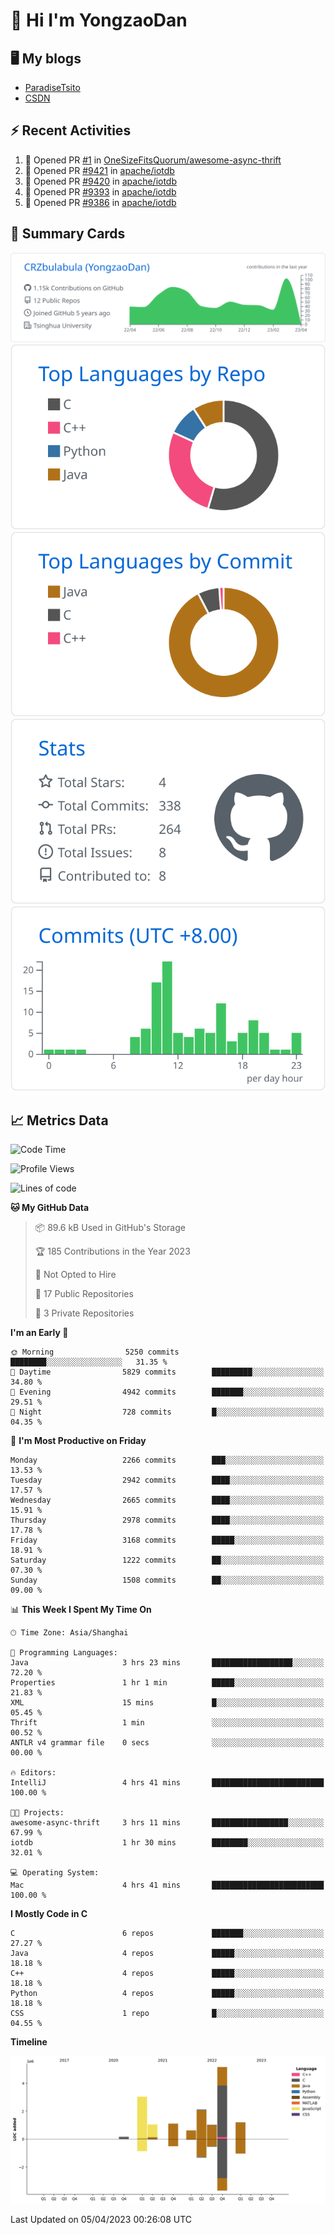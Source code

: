 # 👋 Hi I'm YongzaoDan

## 🖥 My blogs
  + [ParadiseTsito](https://www.paradisetsito.love/)
  + [CSDN](https://blog.csdn.net/CRZbulabula?type=blog)

## ⚡ Recent Activities
<!--START_SECTION:activity-->
1. 💪 Opened PR [#1](https://github.com/OneSizeFitsQuorum/awesome-async-thrift/pull/1) in [OneSizeFitsQuorum/awesome-async-thrift](https://github.com/OneSizeFitsQuorum/awesome-async-thrift)
2. 💪 Opened PR [#9421](https://github.com/apache/iotdb/pull/9421) in [apache/iotdb](https://github.com/apache/iotdb)
3. 💪 Opened PR [#9420](https://github.com/apache/iotdb/pull/9420) in [apache/iotdb](https://github.com/apache/iotdb)
4. 💪 Opened PR [#9393](https://github.com/apache/iotdb/pull/9393) in [apache/iotdb](https://github.com/apache/iotdb)
5. 💪 Opened PR [#9386](https://github.com/apache/iotdb/pull/9386) in [apache/iotdb](https://github.com/apache/iotdb)
<!--END_SECTION:activity-->

## 🎑 Summary Cards

[![](https://raw.githubusercontent.com/CRZbulabula/CRZbulabula/main/profile-summary-card-output/github/0-profile-details.svg)](https://github.com/vn7n24fzkq/github-profile-summary-cards)
[![](https://raw.githubusercontent.com/CRZbulabula/CRZbulabula/main/profile-summary-card-output/github/1-repos-per-language.svg)](https://github.com/vn7n24fzkq/github-profile-summary-cards) [![](https://raw.githubusercontent.com/CRZbulabula/CRZbulabula/main/profile-summary-card-output/github/2-most-commit-language.svg)](https://github.com/vn7n24fzkq/github-profile-summary-cards)
[![](https://raw.githubusercontent.com/CRZbulabula/CRZbulabula/main/profile-summary-card-output/github/3-stats.svg)](https://github.com/vn7n24fzkq/github-profile-summary-cards) [![](https://raw.githubusercontent.com/CRZbulabula/CRZbulabula/main/profile-summary-card-output/github/4-productive-time.svg)](https://github.com/vn7n24fzkq/github-profile-summary-cards)

## 📈 Metrics Data

<!--START_SECTION:waka-->
![Code Time](http://img.shields.io/badge/Code%20Time-33%20hrs%2033%20mins-blue)

![Profile Views](http://img.shields.io/badge/Profile%20Views-28-blue)

![Lines of code](https://img.shields.io/badge/From%20Hello%20World%20I%27ve%20Written-15.4%20million%20lines%20of%20code-blue)

**🐱 My GitHub Data** 

> 📦 89.6 kB Used in GitHub's Storage 
 > 
> 🏆 185 Contributions in the Year 2023
 > 
> 🚫 Not Opted to Hire
 > 
> 📜 17 Public Repositories 
 > 
> 🔑 3 Private Repositories 
 > 
**I'm an Early 🐤** 

```text
🌞 Morning                5250 commits        ████████░░░░░░░░░░░░░░░░░   31.35 % 
🌆 Daytime                5829 commits        █████████░░░░░░░░░░░░░░░░   34.80 % 
🌃 Evening                4942 commits        ███████░░░░░░░░░░░░░░░░░░   29.51 % 
🌙 Night                  728 commits         █░░░░░░░░░░░░░░░░░░░░░░░░   04.35 % 
```
📅 **I'm Most Productive on Friday** 

```text
Monday                   2266 commits        ███░░░░░░░░░░░░░░░░░░░░░░   13.53 % 
Tuesday                  2942 commits        ████░░░░░░░░░░░░░░░░░░░░░   17.57 % 
Wednesday                2665 commits        ████░░░░░░░░░░░░░░░░░░░░░   15.91 % 
Thursday                 2978 commits        ████░░░░░░░░░░░░░░░░░░░░░   17.78 % 
Friday                   3168 commits        █████░░░░░░░░░░░░░░░░░░░░   18.91 % 
Saturday                 1222 commits        ██░░░░░░░░░░░░░░░░░░░░░░░   07.30 % 
Sunday                   1508 commits        ██░░░░░░░░░░░░░░░░░░░░░░░   09.00 % 
```


📊 **This Week I Spent My Time On** 

```text
🕑︎ Time Zone: Asia/Shanghai

💬 Programming Languages: 
Java                     3 hrs 23 mins       ██████████████████░░░░░░░   72.20 % 
Properties               1 hr 1 min          █████░░░░░░░░░░░░░░░░░░░░   21.83 % 
XML                      15 mins             █░░░░░░░░░░░░░░░░░░░░░░░░   05.45 % 
Thrift                   1 min               ░░░░░░░░░░░░░░░░░░░░░░░░░   00.52 % 
ANTLR v4 grammar file    0 secs              ░░░░░░░░░░░░░░░░░░░░░░░░░   00.00 % 

🔥 Editors: 
IntelliJ                 4 hrs 41 mins       █████████████████████████   100.00 % 

🐱‍💻 Projects: 
awesome-async-thrift     3 hrs 11 mins       █████████████████░░░░░░░░   67.99 % 
iotdb                    1 hr 30 mins        ████████░░░░░░░░░░░░░░░░░   32.01 % 

💻 Operating System: 
Mac                      4 hrs 41 mins       █████████████████████████   100.00 % 
```

**I Mostly Code in C** 

```text
C                        6 repos             ███████░░░░░░░░░░░░░░░░░░   27.27 % 
Java                     4 repos             █████░░░░░░░░░░░░░░░░░░░░   18.18 % 
C++                      4 repos             █████░░░░░░░░░░░░░░░░░░░░   18.18 % 
Python                   4 repos             █████░░░░░░░░░░░░░░░░░░░░   18.18 % 
CSS                      1 repo              █░░░░░░░░░░░░░░░░░░░░░░░░   04.55 % 
```



**Timeline**

![Lines of Code chart](https://raw.githubusercontent.com/CRZbulabula/CRZbulabula/main/assets/bar_graph.png)


 Last Updated on 05/04/2023 00:26:08 UTC
<!--END_SECTION:waka-->

